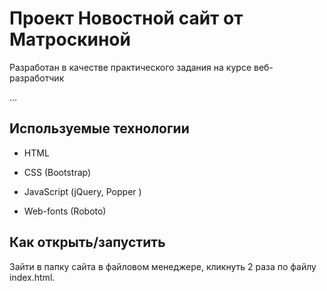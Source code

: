 # Проект Новостной сайт от Матроскиной

Разработан в качестве практического задания на курсе веб-разработчик

…

## Используемые технологии

* HTML

* CSS (Bootstrap)

* JavaScript (jQuery, Popper )

* Web-fonts (Roboto)

## Как открыть/запустить

Зайти в папку сайта в файловом менеджере, кликнуть 2 раза по файлу index.html.
